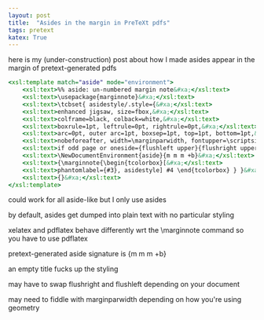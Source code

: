 ```yaml
---
layout: post
title:  "Asides in the margin in PreTeXt pdfs"
tags: pretext 
katex: True
---
```


here is my (under-construction) post about how I made asides appear in the margin of pretext-generated pdfs 

```xsl
<xsl:template match="aside" mode="environment">
    <xsl:text>%% aside: un-numbered margin note&#xa;</xsl:text>
    <xsl:text>\usepackage{marginnote}&#xa;</xsl:text>
    <xsl:text>\tcbset{ asidestyle/.style={&#xa;</xsl:text>
    <xsl:text>enhanced jigsaw, size=fbox,&#xa;</xsl:text>
    <xsl:text>colframe=black, colback=white,&#xa;</xsl:text>
    <xsl:text>boxrule=1pt, leftrule=0pt, rightrule=0pt,&#xa;</xsl:text>
    <xsl:text>arc=0pt, outer arc=1pt, boxsep=1pt, top=1pt, bottom=1pt,&#xa;</xsl:text>
    <xsl:text>nobeforeafter, width=\marginparwidth, fontupper=\scriptsize,&#xa;</xsl:text>
    <xsl:text>if odd page or oneside={flushleft upper}{flushright upper} } }&#xa;</xsl:text>
    <xsl:text>\NewDocumentEnvironment{aside}{m m m +b}&#xa;</xsl:text>
    <xsl:text>{\marginnote{\begin{tcolorbox}[&#xa;</xsl:text>
    <xsl:text>phantomlabel={#3}, asidestyle] #4 \end{tcolorbox} } }&#xa;</xsl:text>
    <xsl:text>{}&#xa;</xsl:text>
</xsl:template>
```

could work for all aside-like but I only use asides

by default, asides get dumped into plain text with no particular styling

xelatex and pdflatex behave differently wrt the \marginnote command so you have to use pdflatex

pretext-generated aside signature is {m m m +b}

an empty title fucks up the styling

may have to swap flushright and flushleft depending on your document

may need to fiddle with marginparwidth depending on how you're using geometry